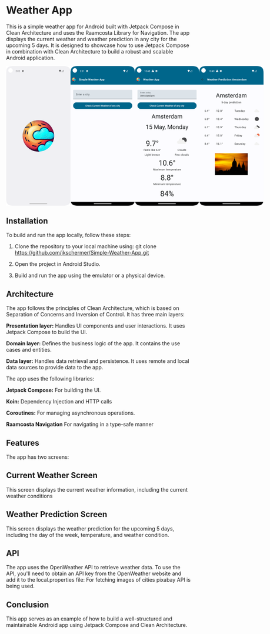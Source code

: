 # Weather App
This is a simple weather app for Android built with Jetpack Compose in Clean Architecture and uses the Raamcosta Library for Navigation. 
The app displays the current weather and weather prediction in any city for the upcoming 5 days. 
It is designed to showcase how to use Jetpack Compose in combination with Clean Architecture to build a robust and scalable Android application.

<div style="display:flex; justify-content:space-between;">
<img src="splashscreen.png" alt="Splash Screen" height="auto" width="175px">
<img src="main_screen.png" alt="Main Screen" height="auto" width="175px">
<img src="current_weather.png" alt="Main Screen" height="auto" width="175px">
<img src="prediction_weather.png" alt="Second Screen" height="auto" width="175px">
</div>

## Installation
To build and run the app locally, follow these steps:

1. Clone the repository to your local machine using: 
git clone https://github.com/jkschermer/Simple-Weather-App.git
2. Open the project in Android Studio.

3. Build and run the app using the emulator or a physical device.

## Architecture
The app follows the principles of Clean Architecture, which is based on Separation of Concerns and Inversion of Control. It has three main layers:

**Presentation layer:** 
Handles UI components and user interactions. 
It uses Jetpack Compose to build the UI.

**Domain layer:** 
Defines the business logic of the app. 
It contains the use cases and entities.

**Data layer:** 
Handles data retrieval and persistence. 
It uses remote and local data sources 
to provide data to the app.

The app uses the following libraries:

**Jetpack Compose:** 
For building the UI.

**Koin:**
Dependency Injection and HTTP calls

**Coroutines:** 
For managing asynchronous operations.

**Raamcosta Navigation**
For navigating in a type-safe manner

## Features
The app has two screens:

## Current Weather Screen
This screen displays the current weather information, including the current weather conditions

## Weather Prediction Screen
This screen displays the weather prediction for the upcoming 5 days, including the day of the week, temperature, and weather condition.

## API
The app uses the OpenWeather API to retrieve weather data. To use the API, you'll need to obtain an API key from the OpenWeather website and add it to the local.properties file:
For fetching images of cities pixabay API is being used. 

## Conclusion
This app serves as an example of how to build a well-structured and maintainable Android app using Jetpack Compose and Clean Architecture. 
